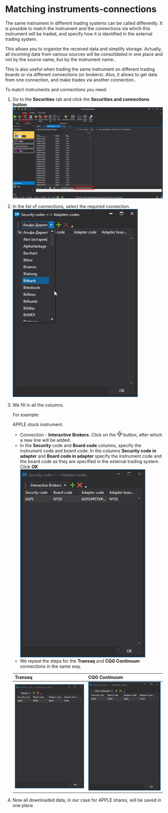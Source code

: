 # Matching instruments\-connections

The same instrument in different trading systems can be called differently. It is possible to match the instrument and the connections via which this instrument will be traded, and specify how it is identified in the external trading system.

This allows you to organize the received data and simplify storage. Actually, all incoming data from various sources will be consolidated in one place and not by the source name, but by the instrument name..

This is also useful when trading the same instrument on different trading boards or via different connections (or brokers). Also, it allows to get data from one connection, and make trades via another connection..

To match instruments and connections you need:

1. Go to the **Securities** tab and click the **Securities and connections button**.![Designer Security mapping 01 00](../images/Designer_Security_mapping_01_00.png)
2. In the list of connections, select the required connection.![Designer Security mapping 01](../images/Designer_Security_mapping_01.png)
3. We fill in all the columns.

   For example:

   APPLE stock instrument.
   - Connection \- **Interactive Brokers**. Click on the ![Designer Creation tool 00](../images/Designer_Creation_tool_00.png) button, after which a new line will be added. 
   - In the **Security** code and **Board code** columns, specify the instrument code and board code. In the columns **Security code in adapter** and **Board code in adapter** specify the instrument code and the board code as they are specified in the external trading system. Click **OK** ![Designer Security mapping 01 01](../images/Designer_Security_mapping_01_01.png)
   - We repeat the steps for the **Transaq** and **CQG Continuum** connections in the same way. 

   | **Transaq**                                                                       | **CQG Continuum**                                                                 |
   | --------------------------------------------------------------------------------- | --------------------------------------------------------------------------------- |
   | ![Designer Security mapping 01 02](../images/Designer_Security_mapping_01_02.png) | ![Designer Security mapping 01 03](../images/Designer_Security_mapping_01_03.png) |
4. Now all downloaded data, in our case for APPLE shares, will be saved in one place 
